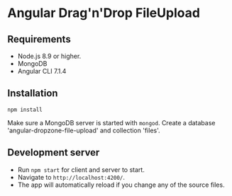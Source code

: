 # Angular Drag'n'Drop FileUpload

## Requirements

- Node.js 8.9 or higher.
- MongoDB
- Angular CLI 7.1.4

## Installation

`npm install`

Make sure a MongoDB server is started with `mongod`. Create a database 'angular-dropzone-file-upload' and collection 'files'.

## Development server

- Run `npm start` for client and server to start.
- Navigate to `http://localhost:4200/`.
- The app will automatically reload if you change any of the source files.
